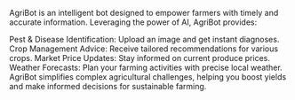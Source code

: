 AgriBot is an intelligent bot designed to empower farmers with timely and accurate information. Leveraging the power of AI, AgriBot provides:

Pest & Disease Identification: Upload an image and get instant diagnoses.
Crop Management Advice: Receive tailored recommendations for various crops.
Market Price Updates: Stay informed on current produce prices.
Weather Forecasts: Plan your farming activities with precise local weather.
AgriBot simplifies complex agricultural challenges, helping you boost yields and make informed decisions for sustainable farming.
